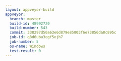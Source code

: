 ```yaml
---
layout: appveyor-build
appveyor:
  branch: master
  build-id: 48992720
  build-number: 543
  commit: 338297d50a63e6d879e85003f6e73856da0c895c
  job-id: q8d6ubu3egf5ojh7
  job-number: 5
  os-name: Windows
  test-result: 0
---
```


